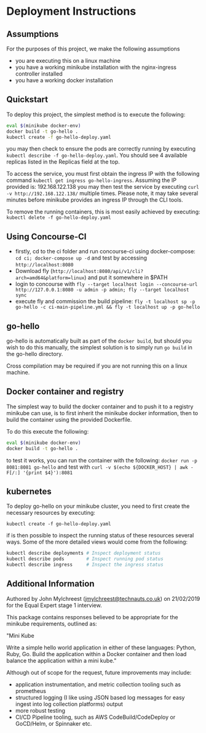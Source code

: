 # Deployment Instructions

## Assumptions

For the purposes of this project, we make the following assumptions

* you are executing this on a linux machine
* you have a working minikube installation with the nginx-ingress controller installed
* you have a working docker installation

## Quickstart

To deploy this project, the simplest method is to execute the following:

```bash
eval $(minikube docker-env)
docker build -t go-hello .
kubectl create -f go-hello-deploy.yaml
```

you may then check to ensure the pods are correctly running by executing `kubectl describe -f go-hello-deploy.yaml`. You should see 4 available replicas listed in the Replicas field at the top.

To access the service, you must first obtain the ingress IP with the following command `kubectl get ingress go-hello-ingress`. Assuming the IP provided is: 192.168.122.138 you may then test the service by executing `curl -v http://192.168.122.138/` multiple times. Please note, it may take several minutes before minikube provides an ingress IP through the CLI tools.

To remove the running containers, this is most easily achieved by executing: `kubectl delete -f go-hello-deploy.yaml`

## Using Concourse-CI

* firstly, cd to the ci folder and run concourse-ci using docker-compose: `cd ci; docker-compose up -d` and test by accessing `http://localhost:8080`
* Download fly (`http://localhost:8080/api/v1/cli?arch=amd64&platform=linux`) and put it somewhere in $PATH
* login to concourse with `fly --target localhost login --concourse-url http://127.0.0.1:8080 -u admin -p admin; fly --target localhost sync`
* execute fly and commission the build pipeline: `fly -t localhost sp -p go-hello -c ci-main-pipeline.yml && fly -t localhost up -p go-hello`

## go-hello

go-hello is automatically built as part of the `docker build`, but should you wish to do this manually, the simplest solution is to simply run `go build` in the go-hello directory.

Cross compilation may be required if you are not running this on a linux machine.

## Docker container and registry

The simplest way to build the docker container and to push it to a registry minikube can use, is to first inherit the minikube docker information, then to build the container using the provided Dockerfile.

To do this execute the following:

```bash
eval $(minikube docker-env)
docker build -t go-hello .
```

to test it works, you can run the container with the following: `docker run -p 8081:8081 go-hello` and test with `curl -v $(echo ${DOCKER_HOST} | awk -F[/:] '{print $4}'):8081`

## kubernetes

To deploy go-hello on your minikube cluster, you need to first create the necessary resources by executing:

`kubectl create -f go-hello-deploy.yaml`

if is then possible to inspect the running status of these resources several ways. Some of the more detailed views would come from the following:

```bash
kubectl describe deployments # Inspect deployment status
kubectl describe pods        # Inspect running pod status
kubectl describe ingress     # Inspect the ingress status
```

## Additional Information

Authored by John Mylchreest (jmylchreest@technauts.co.uk) on 21/02/2019 for the Equal Expert stage 1 interview.

This package contains responses believed to be appropriate for the minikube requirements, outlined as:

"Mini Kube

Write a simple hello world application in either of these languages: Python, Ruby, Go. Build the application within a Docker container and then load balance the application within a mini kube."

Although out of scope for the request, future improvements may include:

* application instrumentation, and metric collection tooling such as prometheus
* structured logging (I like using JSON based log messages for easy ingest into log collection platforms) output
* more robust testing
* CI/CD Pipeline tooling, such as AWS CodeBuild/CodeDeploy or GoCD/Helm, or Spinnaker etc.